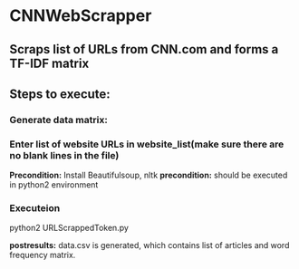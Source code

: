 # CNNWebScrapper
## Scraps list of URLs from CNN.com and forms a TF-IDF matrix

## Steps to execute:

### Generate data matrix:

### Enter list of website URLs in website_list(make sure there are no blank lines in the file)
**Precondition:** Install Beautifulsoup, nltk
**precondition:** should be executed in python2 environment
### Executeion
python2 URLScrappedToken.py

**postresults:**
data.csv is generated, which contains list of articles and word frequency matrix.
